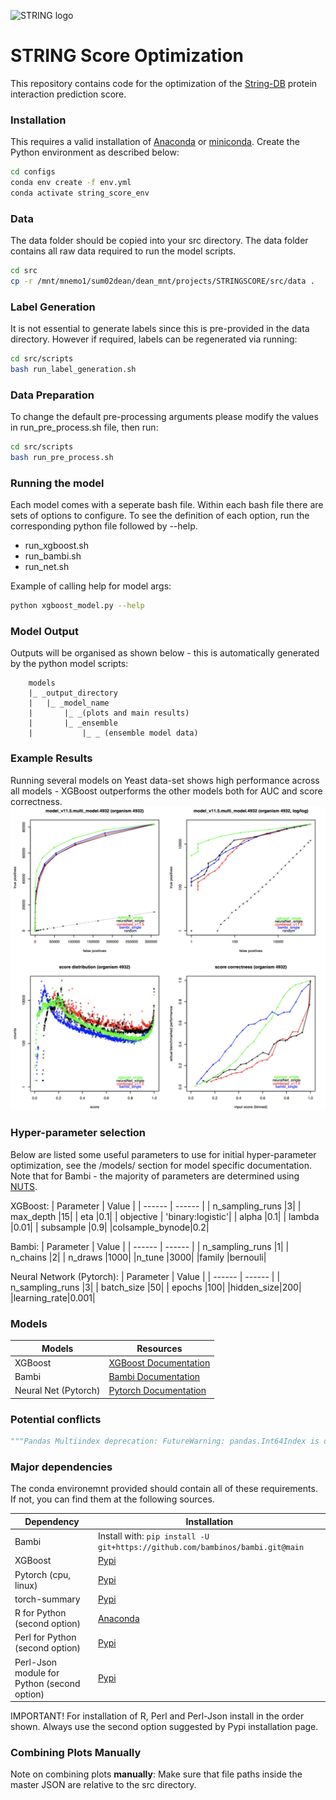 ![STRING logo](configs/logo.jpg)


# STRING Score Optimization
This repository contains code for the optimization of the [String-DB](https://string-db.org/) protein interaction prediction score. 

### Installation 
This requires a valid installation of [Anaconda](https://docs.conda.io/projects/conda/en/latest/user-guide/install/index.html) or [miniconda](https://docs.conda.io/en/latest/miniconda.html). Create the Python environment as described below:

```sh
cd configs
conda env create -f env.yml 
conda activate string_score_env
```

### Data
The data folder should be copied into your src directory. The data folder contains all raw data required to run the model scripts.
```sh
cd src
cp -r /mnt/mnemo1/sum02dean/dean_mnt/projects/STRINGSCORE/src/data .
```

### Label Generation
It is not essential to generate labels since this is pre-provided in the data directory.
However if required, labels can be regenerated via running:
```bash
cd src/scripts
bash run_label_generation.sh
```

### Data Preparation
To change the default pre-processing arguments please modify the values in run_pre_process.sh file, then run:
```sh
cd src/scripts
bash run_pre_process.sh
```
### Running the model
Each model comes with a seperate bash file. Within each bash file there are sets of options to configure. To see the definition of each option, run the corresponding python file followed by --help. 
- run_xgboost.sh
- run_bambi.sh
- run_net.sh

Example of calling help for model args:
```sh
python xgboost_model.py --help
```

### Model Output
Outputs will be organised as shown below - this is automatically generated by the python model scripts:
```
    models
    |_ _output_directory
    |   |_ _model_name
    |       |_ _(plots and main results)
    |       |_ _ensemble 
    |           |_ _ (ensemble model data)
```

### Example Results

Running several models on Yeast data-set shows high performance across all models - XGBoost outperforms the other models both for AUC and score correctness.
![Example results](configs/string_score_example_results.png)

### Hyper-parameter selection

Below are listed some useful parameters to use for initial hyper-parameter optimization, see the /models/ section for model specific documentation. Note that for Bambi - the majority of parameters are determined using [NUTS](http://www.stat.columbia.edu/~gelman/research/published/nuts.pdf).

XGBoost:
| Parameter | Value |
| ------ | ------ | 
| n_sampling_runs |3|
| max_depth |15|
| eta |0.1|
| objective | 'binary:logistic'|
| alpha |0.1|
| lambda |0.01|
| subsample |0.9|
|colsample_bynode|0.2|

Bambi:
| Parameter | Value |
| ------ | ------ | 
| n_sampling_runs |1|
| n_chains |2|
| n_draws |1000|
|n_tune |3000|
|family |bernouli|

Neural Network (Pytorch):
| Parameter | Value |
| ------ | ------ | 
| n_sampling_runs |3|
| batch_size |50|
| epochs |100|
|hidden_size|200|
|learning_rate|0.001|

### Models

| Models | Resources |
| ------ | ------ | 
| XGBoost | [XGBoost Documentation](https://xgboost.readthedocs.io/en/stable/) |
| Bambi | [Bambi Documentation](https://bambinos.github.io/bambi/main/index.html) |
| Neural Net (Pytorch) | [Pytorch Documentation](https://pytorch.org/) |

### Potential conflicts
```py
"""Pandas Multiindex deprecation: FutureWarning: pandas.Int64Index is deprecated and will be removed from pandas in a future version. Use pandas.Index with the appropriate dtype instead."""
```
### Major dependencies
The conda environemnt provided should contain all of these requirements. If not, you can find them at the following sources.

| Dependency | Installation |
| ------ | ------ | 
| Bambi |Install with:    ```pip install -U git+https://github.com/bambinos/bambi.git@main```|
| XGBoost |[Pypi](https://xgboost.readthedocs.io/en/latest/install.html)|
| Pytorch (cpu, linux) |[Pypi](https://pytorch.org/)|
| torch-summary |[Pypi](https://pypi.org/project/torch-summary/)|
| R for Python (second option) |[Anaconda](https://anaconda.org/r/r)|
| Perl for Python  (second option) |[Pypi](https://pypi.org/project/perl/)|
| Perl-Json module for Python (second option) |[Pypi](https://anaconda.org/bioconda/perl-json)|


IMPORTANT! For installation of R, Perl and Perl-Json install in the order shown. Always use the second option suggested by Pypi installation page.

### Combining Plots Manually
Note on combining plots **manually**: Make sure that file paths inside the master JSON are relative to the src directory.
